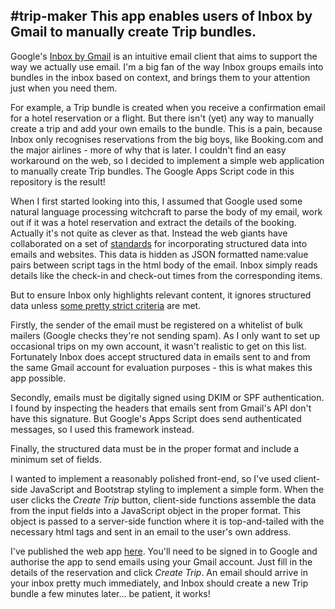 #trip-maker
This app enables users of Inbox by Gmail to manually create Trip bundles.
---
Google's [Inbox by Gmail](http://www.google.com/inbox/) is an intuitive email client that aims to support the way we actually use email.  I'm a big fan of the way Inbox groups emails into bundles in the inbox based on context, and brings them to your attention just when you need them.

For example, a Trip bundle is created when you receive a confirmation email for a hotel reservation or a flight.  But there isn't (yet) any way to manually create a trip and add your own emails to the bundle.  This is a pain, because Inbox only recognises reservations from the big boys, like Booking.com and the major airlines - more of why that is later.  I couldn't find an easy workaround on the web, so I decided to implement a simple web application to manually create Trip bundles.  The Google Apps Script code in this repository is the result!

When I first started looking into this, I assumed that Google used some natural language processing witchcraft to parse the body of my email, work out if it was a hotel reservation and extract the details of the booking.  Actually it's not quite as clever as that.  Instead the web giants have collaborated on a set of [standards](http://schema.org) for incorporating structured data into emails and websites.  This data is hidden as JSON formatted name:value pairs between script tags in the html body of the email.  Inbox simply reads details like the check-in and check-out times from the corresponding items. 

But to ensure Inbox only highlights relevant content, it ignores structured data unless [some pretty strict criteria](https://developers.google.com/gmail/markup/registering-with-google#registration_guidelines) are met.

Firstly, the sender of the email must be registered on a whitelist of bulk mailers (Google checks they're not sending spam).  As I only want to set up occasional trips on my own account, it wasn't realistic to get on this list.  Fortunately Inbox does accept structured data in emails sent to and from the same Gmail account for evaluation purposes - this is what makes this app possible.

Secondly, emails must be digitally signed using DKIM or SPF authentication.  I found by inspecting the headers that emails sent from Gmail's API don't have this signature.  But Google's Apps Script does send authenticated messages, so I used this framework instead.

Finally, the structured data must be in the proper format and include a minimum set of fields.

I wanted to implement a reasonably polished front-end, so I've used client-side JavaScript and Bootstrap styling to implement a simple form.  When the user clicks the *Create Trip* button, client-side functions assemble the data from the input fields into a JavaScript object in the proper format.  This object is passed to a server-side function where it is top-and-tailed with the necessary html tags and sent in an email to the user's own address.

I've published the web app [here](https://goo.gl/grOK2u).  You'll need to be signed in to Google and authorise the app to send emails using your Gmail account.  Just fill in the details of the reservation and click *Create Trip*.  An email should arrive in your inbox pretty much immediately, and Inbox should create a new Trip bundle a few minutes later... be patient, it works!
